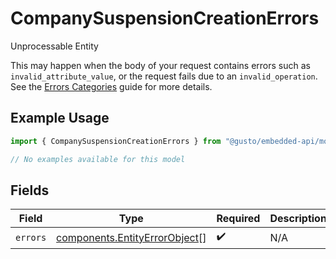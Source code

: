 # CompanySuspensionCreationErrors

Unprocessable Entity
  
This may happen when the body of your request contains errors such as `invalid_attribute_value`, or the request fails due to an `invalid_operation`. See the [Errors Categories](https://docs.gusto.com/embedded-payroll/docs/error-categories) guide for more details.


## Example Usage

```typescript
import { CompanySuspensionCreationErrors } from "@gusto/embedded-api/models/errors/companysuspensioncreationerrors.js";

// No examples available for this model
```

## Fields

| Field                                                                          | Type                                                                           | Required                                                                       | Description                                                                    |
| ------------------------------------------------------------------------------ | ------------------------------------------------------------------------------ | ------------------------------------------------------------------------------ | ------------------------------------------------------------------------------ |
| `errors`                                                                       | [components.EntityErrorObject](../../models/components/entityerrorobject.md)[] | :heavy_check_mark:                                                             | N/A                                                                            |